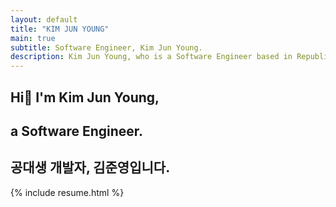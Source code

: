 ```yaml
---
layout: default
title: "KIM JUN YOUNG"
main: true
subtitle: Software Engineer, Kim Jun Young.
description: Kim Jun Young, who is a Software Engineer based in Republic of Korea. | '김준영' 소프트웨어 엔지니어입니다.
---
```

<div class="intro-animation">
<section class="explanation">
    <h1 class="intro">Hi👋 I'm Kim Jun Young,</h1>
    <h1 class="intro">a Software Engineer.</h1>
    <h2 class="intro">공대생 개발자, 김준영입니다.</h2>
</section>
</div>
{% include resume.html %}
